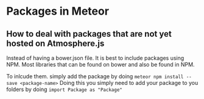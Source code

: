# Packages in Meteor
## How to deal with packages that are not yet hosted on Atmosphere.js

Instead of having a bower.json file. It is best to include packages using NPM. Most libraries that can be found on bower and also be found in NPM.

To inlcude them. simply add the package by doing `meteor npm install --save <package-name>`
Doing this you simply need to add your package to you folders by doing `import Package as "Package"`
